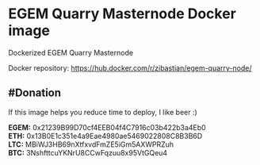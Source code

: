 # EGEM Quarry Masternode Docker image
Dockerized EGEM Quarry Masternode

Docker repository: https://hub.docker.com/r/zibastian/egem-quarry-node/

#Donation
---
If this image helps you reduce time to deploy, I like beer :)

**EGEM:** 0x21239B99D70cf4EEB04f4C7916c03b422b3a4Eb0  
**ETH:** 0x13B0E1c351e4a9Eae4980ae5469022808C8B3B6D  
**LTC:** MBiWJ3HB69nXtfxvdFmZE5iGm5AXWPRZuh  
**BTC:** 3NshfttcuYKNrU8CCwFqzuu8x95VtGQeu4  
